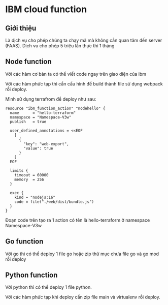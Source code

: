 # IBM cloud function

## Giới thiệu

Là dịch vụ cho phép chúng ta chạy mã mà không cần quan tâm đến server (FAAS). Dịch vu cho phép 5 triệu lần thực thi 1 tháng

## Node function

Với các hàm cơ bản ta có thể viết code ngay trên giao diện của ibm

Với các hàm phức tạp thì cần cấu hình để build thành file sử dụng webpack rồi deploy.

Mình sử dụng terrafrom để deploy như sau:

```hcl
resource "ibm_function_action" "nodehello" {
  name      = "hello-terraform"
  namespace = "Namespace-V3w"
  publish   = true

  user_defined_annotations = <<EOF
    [
      {
        "key": "web-export",
        "value": true
      }
    ]
  EOF

  limits {
    timeout = 60000
    memory  = 256
  }

  exec {
    kind = "nodejs:16"
    code = file("./web/dist/bundle.js")
  }
}
```

Đoạn code trên tạo ra 1 action có tên là hello-terraform ở namespace Namespace-V3w

## Go function

Với go thì có thể deploy 1 file go hoặc zip thử mục chưa file go và go mod rồi deploy

## Python function

Với python thì có thể deploy 1 file python.

Với các hàm phức tạp khi deploy cần zip file main và virtualenv rồi deploy.

